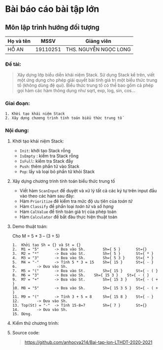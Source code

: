 # Bài báo cáo bài tập lớn
## Môn lập trình hướng đối tượng

| Họ và tên  | MSSV     |  Giảng viên           |
| :---       | :----:   |  :---:                |
| HỒ AN      | 19110251 |THS. NGUYỄN NGỌC LONG  |

### Đề tài:
>Xây dựng lớp biểu diễn khái niệm Stack. Sử dụng Stack kể trên, viết một ứng dụng cho phép giải quyết bài tính giá trị một biểu thức trung tố (không dùng đệ qui). Biểu thức trung tố có thể bao gồm cả phép gọi hàm các hàm thông dụng như sqrt, exp, log, sin, cos…


### Giai đoạn:
    1. Khời tạo khái niệm Stack
    2. Xây dựng chương trình tính toán biểu thức trung tố

### Nội dung:
1. Khời tạo khái niệm Stack:
    - `Init`: khởi tạo Stack rỗng
    - `IsEmpty` : kiểm tra Stack rỗng
    - `IsFull`: kiểm tra Stack đầy
    - `Push`: thêm phần tử vào Stack
    - `Pop`: lấy và loại bỏ phần tử khỏi Stack

2. Xây dựng chương trình tính toán biểu thức trung tố
    - Viết hàm `ScanInput` để duyệt và xử lý tất cả các ký tự trên input đầu vào theo các hàm sau đây:
    - Hàm `Prioritize` đẻ kiểm tra mức độ ưu tiên của *toán tử*
    - Hàm `Classify` để phẩn loại *toán tử* và *số hạng*
    - Hàm `CalValue` để tính toán giá trị của phép toán
    - Hàm `Calculator` để bắt đàu thực hiện thuật toán

3. Demo thuật toán:

    Cho M = 5 * 3 – (3 + 5)
    ```
    1.  Khởi tạo Sh = {} và St = {}
    2.  M1 = "5"       -> Đưa vào Sh.        Sh={ 5 }       St={}
    3.  M2 = "*"       -> Đưa vào St.        Sh={ 5 }       St={ * }
    4.  M3 = "3"       -> Đưa vào Sh.        Sh={ 5 3 }     St={ * }
    5.  M4 = "-"       -> Tính 5 * 3 = 15    Sh={ 15 }      St={ - }
    6.		   -> Đưa vào Sh.
    7.  M5 = "("       -> Đưa vào St.        Sh={ 15 }      St={ - ( }
    8.  M6 = "3"       -> Đưa vào Sh.	 Sh={ 15 3 }    St={ - ( }
    9.  M7 = "+"       -> Đưa vào St.        Sh={ 15 3 }    St={ - ( + }
    10. M8 = "5"       -> Đưa vào Sh.        Sh={ 15 3 5 }  St={ - ( + }
    11. M9 = "("       -> Tính 3 + 5 = 8     Sh={ 15 8 }    St={ - }
    12.		   -> Đưa vào Sh.
    13. Top(St) = "-"  -> Tính 15-8=7        Sh={ 7 }       St={}
    14.		   -> Đưa vào Sh.
    15. Dừng.
    ```
4. Kiểm thử chương trình:

5. Source code:
    > https://github.com/anhocva214/Bai-tap-lon-LTHDT-2020-2021
